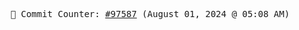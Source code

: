 <p align="center">
    <samp>
        📮 Commit Counter: <a href="https://github.com/Javascript-void0/Javascript-void0/commits/main">#97587</a> (August 01, 2024 @ 05:08 AM)
    </samp>
</p>